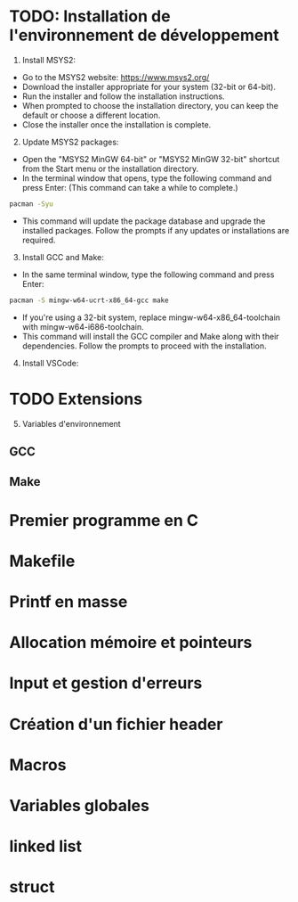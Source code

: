 
# TODO: Installation de l'environnement de développement

1. Install MSYS2:
- Go to the MSYS2 website: https://www.msys2.org/
- Download the installer appropriate for your system (32-bit or 64-bit).
- Run the installer and follow the installation instructions.
- When prompted to choose the installation directory, you can keep the default or choose a different location.
- Close the installer once the installation is complete.

2. Update MSYS2 packages:
- Open the "MSYS2 MinGW 64-bit" or "MSYS2 MinGW 32-bit" shortcut from the Start menu or the installation directory.
- In the terminal window that opens, type the following command and press Enter:
(This command can take a while to complete.)
```bash
pacman -Syu
```
- This command will update the package database and upgrade the installed packages. Follow the prompts if any updates or installations are required.

3. Install GCC and Make:
- In the same terminal window, type the following command and press Enter:
```bash
pacman -S mingw-w64-ucrt-x86_64-gcc make
```
- If you're using a 32-bit system, replace mingw-w64-x86_64-toolchain with mingw-w64-i686-toolchain.
- This command will install the GCC compiler and Make along with their dependencies. Follow the prompts to proceed with the installation.

4. Install VSCode:
# TODO Extensions

5. Variables d'environnement





## GCC
## Make

# Premier programme en C
# Makefile
# Printf en masse
# Allocation mémoire et pointeurs
# Input et gestion d'erreurs
# Création d'un fichier header
# Macros

# Variables globales
# linked list
# struct


